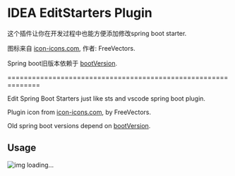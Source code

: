 # IDEA EditStarters Plugin

这个插件让你在开发过程中也能方便添加修改spring boot starter.

图标来自 [icon-icons.com](https://icon-icons.com/icon/feather-pen-graphic-design/52939), 作者: FreeVectors.

Spring
boot旧版本依赖于 [bootVersion](bootVersion).

==============================================================

Edit Spring Boot Starters just like sts and vscode spring boot plugin.

Plugin icon from [icon-icons.com](https://icon-icons.com/icon/feather-pen-graphic-design/52939), by FreeVectors.

Old spring boot versions depend on [bootVersion](bootVersion).

## Usage

![img loading...](https://user-images.githubusercontent.com/12962462/51593574-734e2000-1f2d-11e9-88a0-9d43f7877131.gif)

